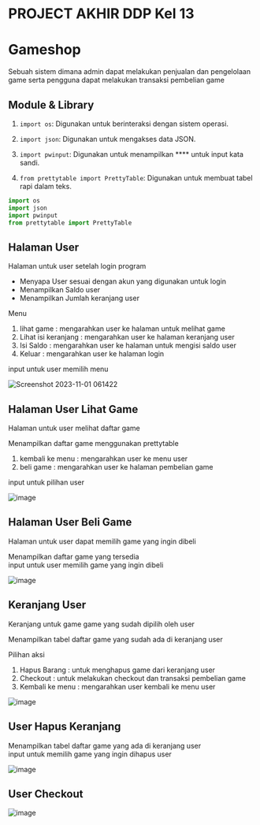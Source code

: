 # PROJECT AKHIR DDP Kel 13

# Gameshop
Sebuah sistem dimana admin dapat melakukan penjualan dan pengelolaan game serta pengguna dapat melakukan transaksi pembelian game

## Module & Library
1. `import os`: Digunakan untuk berinteraksi dengan sistem operasi.

2. `import json`: Digunakan untuk mengakses data JSON.

3. `import pwinput`: Digunakan untuk menampilkan **** untuk input kata sandi.

4. `from prettytable import PrettyTable`: Digunakan untuk membuat tabel rapi dalam teks.
```python
import os
import json 
import pwinput
from prettytable import PrettyTable
```

## Halaman User

Halaman untuk user setelah login program</br>

- Menyapa User sesuai dengan akun yang digunakan untuk login </br>
- Menampilkan Saldo user </br>
- Menampilkan Jumlah keranjang user

Menu
1. lihat game : mengarahkan user ke halaman untuk melihat game
2. Lihat isi keranjang : mengarahkan user ke halaman keranjang user 
3. Isi Saldo : mengarahkan user ke halaman untuk mengisi saldo user
4. Keluar : mengarahkan user ke halaman login

input untuk user memilih menu

![Screenshot 2023-11-01 061422](https://github.com/mdzakyirawan/pa13/assets/144348757/3fe94df1-17b7-4fff-b076-c525cc3df4d4)


## Halaman User Lihat Game
Halaman untuk user melihat daftar game</br>

Menampilkan daftar game menggunakan prettytable</br>
1. kembali ke menu : mengarahkan user ke menu user
2. beli game : mengarahkan user ke halaman pembelian game

input untuk pilihan user

![image](https://github.com/mdzakyirawan/pa13/assets/144348757/2bf6aef3-74dd-41ef-bd37-2de6efb453da)


## Halaman User Beli Game
Halaman untuk user dapat memilih game yang ingin dibeli</br>

Menampilkan daftar game yang tersedia</br>
input untuk user memilih game yang ingin dibeli 

![image](https://github.com/mdzakyirawan/pa13/assets/144348757/80bdff35-ddc7-4937-b3f0-4c50fae34281)


## Keranjang User
Keranjang untuk game game yang sudah dipilih oleh user</br>

Menampilkan tabel daftar game yang sudah ada di keranjang user

Pilihan aksi 
1. Hapus Barang : untuk menghapus game dari keranjang user
2. Checkout : untuk melakukan checkout dan transaksi pembelian game
3. Kembali ke menu : mengarahkan user kembali ke menu user

![image](https://github.com/mdzakyirawan/pa13/assets/144348757/4f8097ec-8153-4fa1-a8bd-fb4392e9436a)


## User Hapus Keranjang
Menampilkan tabel daftar game yang ada di keranjang user</br>
input untuk memilih game yang ingin dihapus user

![image](https://github.com/mdzakyirawan/pa13/assets/144348757/65148251-68e2-43a9-82db-c49fe63a3180)


## User Checkout
![image](https://github.com/mdzakyirawan/pa13/assets/144348757/93e2e069-125c-4c8e-9c61-80fada0adf89)



